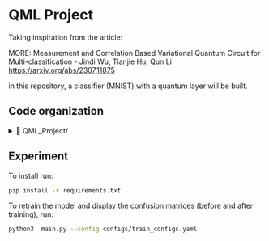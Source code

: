 # QML Project
Taking inspiration from the article:  

MORE: Measurement and Correlation Based Variational Quantum Circuit for Multi-classification - Jindi Wu, Tianjie Hu, Qun Li  
https://arxiv.org/abs/2307.11875  

in this repository, a classifier (MNIST) with a quantum layer will be built.

## Code organization
<details>
  <summary>📂 QML_Project/</summary>
  
  - `checkpoints/` contains the model I trained
  - `configs/` includes  `train_configs.yaml`  used to train the quantum neural network
  - `imgs/` includes all the confusion matrices (CF) collected for the different tasks:
    * `0-1/` CF for the classifier trained to distinguish between digits 0 and 1.
    * `0-3/` CF for the classifier trained to distinguish between digits 0, 1, 2, 3.
    * `0-5/` CF for the classifier trained to distinguish between digits 0, 1, 2, 3, 4, 5.
    * `0-7/` CF for the classifier trained to distinguish between digits 0, 1, 2, 3, 4, 5, 6, 7.
  - `models/` includes the module `hybridNN.py` where you can find the NN definition
  - `my_custom_ai/` includes my personal custom training function divided in:
    * `custom_train/`
    * `utils/`
    * `instructions.txt`
  - `utils/` includes the modules:
    * `dataset_utils.py`
    * `main_utils.py`
  - `main.py`
</details>

## Experiment
To install run:
```bash
pip install -r requirements.txt
```
To retrain the model and display the confusion matrices (before and after training), run:
```bash
python3  main.py --config configs/train_configs.yaml
```


